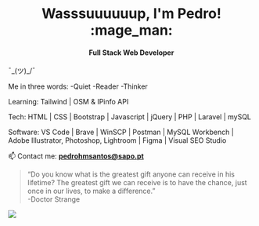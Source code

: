 <h1 align="center">Wasssuuuuuup, I'm Pedro! :mage_man:</h1>
<h4 align="center">Full Stack Web Developer</h4>

¯\_(ツ)_/¯

Me in three words:
-Quiet
-Reader
-Thinker

Learning:
Tailwind | OSM & IPinfo API

Tech:
HTML | CSS | Bootstrap | Javascript | jQuery | PHP | Laravel | mySQL

Software:
VS Code | Brave | WinSCP | Postman | MySQL Workbench | Adobe Illustrator, Photoshop, Lightroom | Figma | Visual SEO Studio

📫 Contact me: **pedrohmsantos@sapo.pt**

> “Do you know what is the greatest gift anyone can receive in his lifetime? The greatest gift we can receive is to have the chance, just once in our lives, to make a difference.”
> <br>
> -Doctor Strange

![](https://komarev.com/ghpvc/?username=pedro-santos-web&color=blue&style=flat-for-the-badge&label=PROFILE+VIEWS)
